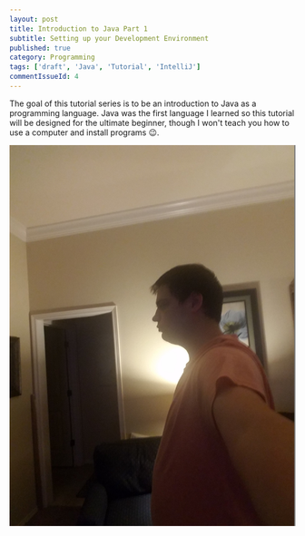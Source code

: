 ```yaml
---
layout: post
title: Introduction to Java Part 1
subtitle: Setting up your Development Environment
published: true
category: Programming
tags: ['draft', 'Java', 'Tutorial', 'IntelliJ']
commentIssueId: 4
---
```

The goal of this tutorial series is to be an introduction to Java as a programming language. Java was the first language I learned so this tutorial will be designed for the ultimate beginner, though I won't teach you how to use a computer and install programs :wink:.

<a href="#" class="content-image"><span class="rollover"></span><img src="/media/posts/3.jpg" alt="Test photo" /></a>

